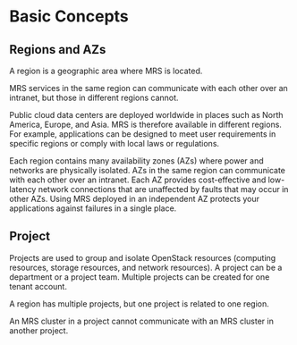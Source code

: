 # Basic Concepts<a name="EN-US_TOPIC_0125375234"></a>

## Regions and AZs<a name="section64274328153132"></a>

A region is a geographic area where MRS is located.

MRS services in the same region can communicate with each other over an intranet, but those in different regions cannot.

Public cloud data centers are deployed worldwide in places such as North America, Europe, and Asia. MRS is therefore available in different regions. For example, applications can be designed to meet user requirements in specific regions or comply with local laws or regulations.

Each region contains many availability zones \(AZs\) where power and networks are physically isolated. AZs in the same region can communicate with each other over an intranet. Each AZ provides cost-effective and low-latency network connections that are unaffected by faults that may occur in other AZs. Using MRS deployed in an independent AZ protects your applications against failures in a single place.

## Project<a name="section9166165153435"></a>

Projects are used to group and isolate OpenStack resources \(computing resources, storage resources, and network resources\). A project can be a department or a project team. Multiple projects can be created for one tenant account.

A region has multiple projects, but one project is related to one region.

An MRS cluster in a project cannot communicate with an MRS cluster in another project.

